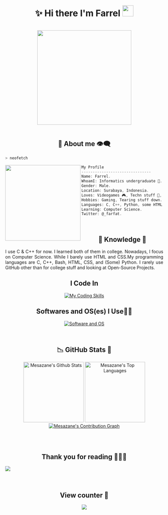 <h1 align="center">✨ Hi there I'm Farrel <img src="https://media.giphy.com/media/hvRJCLFzcasrR4ia7z/giphy.gif" width="35px" height="35px"></h1>

<body>
<br>
<div align="center">
<img src="https://media1.tenor.com/m/Qmkcee5Toe8AAAAd/aqua-jump.gif" width="300px">
</div>
<br>

<h2 align="center"> 💬 About me 👁️‍🗨️ </h2>

```zsh
> neofetch
```

<img align="left" src="https://github.com/Mesazane/Mesazane/assets/138877877/d4406b9d-bdc7-465c-a5b5-ab0d14cf8bc2" width="240px"/> 

```csharp
My Profile
-------------------------------
Name: Farrel.
WhoamI: Informatics undergraduate 🏫.
Gender: Male.
Location: Surabaya, Indonesia.
Loves: Videogames 🎮, Techn stuff 🚀, Books 📚.
Hobbies: Gaming, Tearing stuff down.
Languages: C, C++, Python, some HTML and CSS.
Learning: Computer Science.
Twitter: @_farfat.
```
<br>
     
<div>
<h2 align="center"> 🔎 Knowledge 📖 </h2>
</div>
<div align = "center">
<p align = "justify">I use C & C++ for now. I learned both of them in college. Nowadays, I focus on Computer Science. While I barely use HTML and CSS.My programming languages are C, C++, Bash, HTML, CSS, and (Some) Python. I rarely use GitHub other than for college stuff and looking at Open-Source Projects.<br></p>
<h2 align="center">  I Code In </h2>
<p align = "center">
     <a href="https://skillicons.dev">
        <img src="https://skillicons.dev/icons?i=bash,linux,git,github,py,c,cpp,css,html,&perline=7"alt="My Coding Skills"/> 
    </a>
    <h2 align="center">  Softwares and OS(es) I Use👨‍💻 </h2>
<p align = "center">
     <a href="https://skillicons.dev">
        <img src="https://skillicons.dev/icons?i=ubuntu,windows,vscode,pr,ps,discord,cmake,docker,figma,&perline=7"alt="Software and OS"/> 
    </a>
</p>
</div>
<br>

<h2 align = "center"> 📉 GitHub Stats 🌟 </h2>
<div> 
<p align = "center">
  <a href="https://github.com/Mesazane"><img alt="Mesazane's Github Stats" src="https://github-readme-stats.vercel.app/api/?username=Mesazane&show_icons=true&include_all_commits=true&count_private=true&theme=material-palenight&hide_border=true&bg_color=1F222E&title_color=F85D7F&icon_color=F8D866&line_height=28&rank_icon=github" height="192px"/></a>
  <a href="https://github.com/Mesazane"><img alt="Mesazane's Top Languages" src="https://denvercoder1-github-readme-stats.vercel.app/api/top-langs/?username=Mesazane&langs_count=8&layout=compact&theme=material-palenight&hide_border=true&bg_color=1F222E&title_color=F85D7F&icon_color=F8D866" height="192px"/></a>
  <a href="https://github.com/Mesazane"><img alt="Mesazane's Contribution Graph" src="https://github-readme-activity-graph.vercel.app/graph?username=Mesazane&theme=dracula&bg_color=1F222E&title_color=F85D7F&point=F8D866&line=F85D7F&color=a6accd&hide_border=true&radius=4.5" /></a>
</p>
</div>
<br>

</div>  
<br>
<div>
<h2 align="center">Thank you for reading 🙋🏻‍♂️</h2>
<div>
<img src="https://github.com/Mesazane/Mesazane/assets/138877877/1383079e-4972-42cd-b197-16f45279077e" align="center" />
  </div>
<br> 
</div>  


<br>
<div>
<h2 align="center">View counter 👀</h2>
<div align="center">
<img src="https://moe-counter.glitch.me/get/@Mesazane?theme=rule34" />
  </div>
<br>
